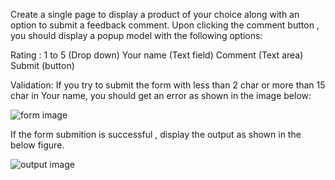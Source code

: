 Create a single page to display a product of your choice along with an option to submit a feedback comment. Upon clicking the comment button , you should display a popup model with the following options:

Rating : 1 to 5 (Drop down)
Your name (Text field)
Comment (Text area)
Submit (button)

Validation: If you try to submit the form with less than 2 char or more than 15 char in Your name, you should get an error as shown in the image below: 

![form image](formvalidation.JPG)

If the form submition is successful , display the output as shown in the below figure.

![output image](display.JPG)
